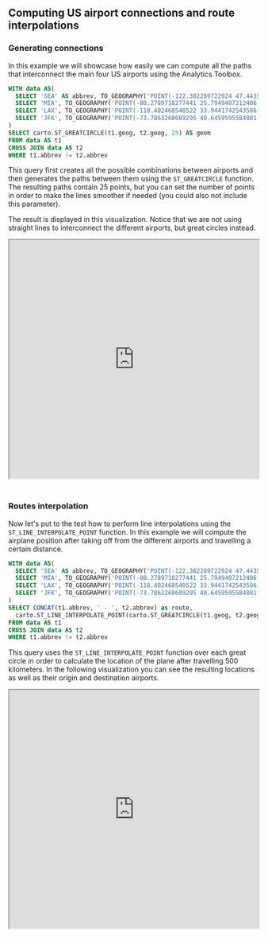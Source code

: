 ## Computing US airport connections and route interpolations

### Generating connections

In this example we will showcase how easily we can compute all the paths that interconnect the main four US airports using the Analytics Toolbox.

```sql
WITH data AS(
  SELECT 'SEA' AS abbrev, TO_GEOGRAPHY('POINT(-122.302289722924 47.4435819127259)') as geog UNION 
  SELECT 'MIA', TO_GEOGRAPHY('POINT(-80.2789718277441 25.7949407212406)') UNION
  SELECT 'LAX', TO_GEOGRAPHY('POINT(-118.402468548522 33.9441742543586)') UNION
  SELECT 'JFK', TO_GEOGRAPHY('POINT(-73.7863268609295 40.6459595584081)')
)
SELECT carto.ST_GREATCIRCLE(t1.geog, t2.geog, 25) AS geom
FROM data AS t1
CROSS JOIN data AS t2
WHERE t1.abbrev != t2.abbrev
```

This query first creates all the possible combinations between airports and then generates the paths between them using the `ST_GREATCIRCLE` function. The resulting paths contain 25 points, but you can set the number of points in order to make the lines smoother if needed (you could also not include this parameter).

The result is displayed in this visualization. Notice that we are not using straight lines to interconnect the different airports, but great circles instead.

<iframe height=480px width=100% style='margin-bottom:20px' src="https://public.carto.com/builder/8d5fabb5-6d8f-4933-b970-9ba637222cf5" title="US airports connections."></iframe> 


### Routes interpolation

Now let's put to the test how to perform line interpolations using the `ST_LINE_INTERPOLATE_POINT` function. In this example we will compute the airplane position after taking off from the different airports and travelling a certain distance.

```sql
WITH data AS(
  SELECT 'SEA' AS abbrev, TO_GEOGRAPHY('POINT(-122.302289722924 47.4435819127259)') as geog UNION 
  SELECT 'MIA', TO_GEOGRAPHY('POINT(-80.2789718277441 25.7949407212406)') UNION
  SELECT 'LAX', TO_GEOGRAPHY('POINT(-118.402468548522 33.9441742543586)') UNION
  SELECT 'JFK', TO_GEOGRAPHY('POINT(-73.7863268609295 40.6459595584081)')
)
SELECT CONCAT(t1.abbrev, ' - ', t2.abbrev) as route, 
  carto.ST_LINE_INTERPOLATE_POINT(carto.ST_GREATCIRCLE(t1.geog, t2.geog, 25), 500) AS geom
FROM data AS t1
CROSS JOIN data AS t2
WHERE t1.abbrev != t2.abbrev
```

This query uses the `ST_LINE_INTERPOLATE_POINT` function over each great circle in order to calculate the location of the plane after travelling 500 kilometers. In the following visualization you can see the resulting locations as well as their origin and destination airports.

<iframe height=480px width=100% style='margin-bottom:20px' src="https://public.carto.com/builder/461a93f2-971c-4f59-89dc-623d19620f2e" title="US airports routes interpolation."></iframe>

